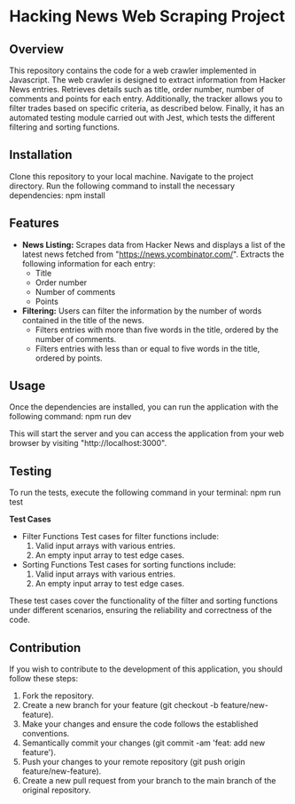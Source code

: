 # Hacking News Web Scraping Project

## Overview
This repository contains the code for a web crawler implemented in Javascript. The web crawler is designed to extract information from Hacker News entries. Retrieves details such as title, order number, number of comments and points for each entry. Additionally, the tracker allows you to filter trades based on specific criteria, as described below. Finally, it has an automated testing module carried out with Jest, which tests the different filtering and sorting functions.

## Installation

Clone this repository to your local machine.
Navigate to the project directory.
Run the following command to install the necessary dependencies: npm install

## Features

- **News Listing:** Scrapes data from Hacker News and displays a list of the latest news fetched from "https://news.ycombinator.com/".
  Extracts the following information for each entry:
    - Title 
    - Order number
    - Number of comments
    - Points
- **Filtering:** Users can filter the information by the number of words contained in the title of the news.
    - Filters entries with more than five words in the title, ordered by the number of comments.
    - Filters entries with less than or equal to five words in the title, ordered by points.
 
## Usage

Once the dependencies are installed, you can run the application with the following command: npm run dev

This will start the server and you can access the application from your web browser by visiting "http://localhost:3000".

## Testing

To run the tests, execute the following command in your terminal: npm run test

**Test Cases**
- Filter Functions
  Test cases for filter functions include:
    1. Valid input arrays with various entries.
    2. An empty input array to test edge cases.
- Sorting Functions
  Test cases for sorting functions include:
    1. Valid input arrays with various entries.
    2. An empty input array to test edge cases.

These test cases cover the functionality of the filter and sorting functions under different scenarios, ensuring the reliability and correctness of the code.

## Contribution

If you wish to contribute to the development of this application, you should follow these steps:

1. Fork the repository.
2. Create a new branch for your feature (git checkout -b feature/new-feature).
3. Make your changes and ensure the code follows the established conventions.
4. Semantically commit your changes (git commit -am 'feat: add new feature').
5. Push your changes to your remote repository (git push origin feature/new-feature).
6. Create a new pull request from your branch to the main branch of the original repository.
